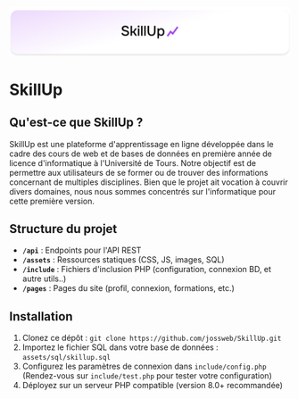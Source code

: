 ![Skill](assets/images/banner.svg)

# SkillUp

## Qu'est-ce que SkillUp ?
SkillUp est une plateforme d'apprentissage en ligne développée dans le cadre des cours de web et de bases de données en première année de licence d'informatique à l'Université de Tours. Notre objectif est de permettre aux utilisateurs de se former ou de trouver des informations concernant de multiples disciplines. Bien que le projet ait vocation à couvrir divers domaines, nous nous sommes concentrés sur l'informatique pour cette première version.

## Structure du projet
- **`/api`** : Endpoints pour l'API REST
- **`/assets`** : Ressources statiques (CSS, JS, images, SQL)
- **`/include`** : Fichiers d'inclusion PHP (configuration, connexion BD, et autre utils..)
- **`/pages`** : Pages du site (profil, connexion, formations, etc.)

## Installation
1. Clonez ce dépôt : `git clone https://github.com/jossweb/SkillUp.git`
2. Importez le fichier SQL dans votre base de données : `assets/sql/skillup.sql`
3. Configurez les paramètres de connexion dans `include/config.php` (Rendez-vous sur `include/test.php` pour tester votre configuration)
4. Déployez sur un serveur PHP compatible (version 8.0+ recommandée)